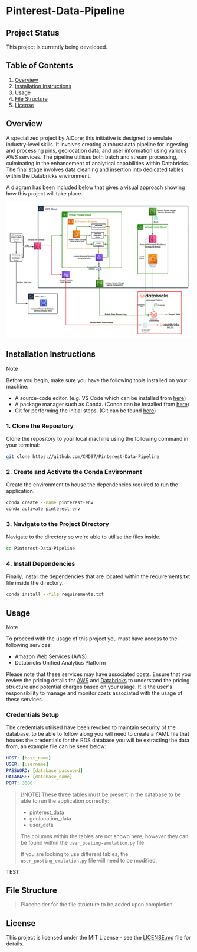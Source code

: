 # Pinterest-Data-Pipeline

## Project Status

This project is currently being developed.

## Table of Contents

1. [Overview](#overview)
2. [Installation Instructions](#installation-instructions)
3. [Usage](#usage)
4. [File Structure](#file-structure)
5. [License](#license)

## Overview

A specialized project by AiCore; this initiative is designed to emulate industry-level skills. It involves creating a robust data pipeline for ingesting and processing pins, geolocation data, and user information using various AWS services. The pipeline utilises both batch and stream processing, culminating in the enhancement of analytical capabilities within Databricks. The final stage involves data cleaning and insertion into dedicated tables within the Databricks environment.

A diagram has been included below that gives a visual approach showing how this project will take place.

![](images/CloudPinterestPipeline.png)

## Installation Instructions

> [!NOTE]
> Before you begin, make sure you have the following tools installed on your machine:
> - A source-code editor. (e.g. VS Code which can be installed from [here](https://code.visualstudio.com/download))
> - A package manager such as Conda. (Conda can be installed from [here](https://conda.io/projects/conda/en/latest/user-guide/install/index.html#regular-installation))
> - Git for performing the initial steps. (Git can be found [here](https://github.com/git-guides/install-git))

### 1. Clone the Repository

Clone the repository to your local machine using the following command in your terminal:

```bash
git clone https://github.com/CMD97/Pinterest-Data-Pipeline
```

### 2. Create and Activate the Conda Environment

Create the environment to house the dependencies required to run the application.
```bash
conda create --name pinterest-env
conda activate pinterest-env
```

### 3. Navigate to the Project Directory

Navigate to the directory so we're able to utilise the files inside.

```bash
cd Pinterest-Data-Pipeline
```

### 4. Install Dependencies

Finally, install the dependencies that are located within the requirements.txt file inside the directory.

```bash
conda install --file requirements.txt
```

## Usage

> [!NOTE]
> To proceed with the usage of this project you must have access to the following services:
> - Amazon Web Services (AWS)
> - Databricks Unified Analytics Platform
>
> Please note that these services may have associated costs. Ensure that you review the pricing details for [AWS](https://aws.amazon.com/pricing/) and [Databricks](https://databricks.com/pricing) to understand the pricing structure and potential charges based on your usage. It is the user's responsibility to manage and monitor costs associated with the usage of these services.

### Credentials Setup

The credentials utilised have been revoked to maintain security of the database, to be able to follow along you will need to create a YAML file that houses the credentials for the RDS database you will be extracting the data from, an example file can be seen below:

```yaml
HOST: [host_name]
USER: [username]
PASSWORD: [database_password]
DATABASE: [database_name]
PORT: 3306
```
> [!NOTE] These three tables must be present in the database to be able to run the application correctly:
> - pinterest_data
> - geolocation_data
> - user_data
>
> The columns within the tables are not shown here, however they can be found within the `user_posting-emulation.py` file.
> 
> If you are looking to use different tables, the `user_posting_emulation.py` file will need to be modified.

TEST

## File Structure

> Placeholder for the file structure to be added upon completion.

## License

This project is licensed under the MIT License - see the [LICENSE.md](LICENSE.md) file for details.

